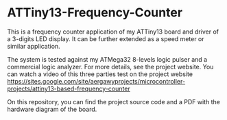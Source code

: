# ATTiny13-Frequency-Counter
This is a frequency counter application of my ATTiny13 board and driver of a 3-digits LED display. It can be further extended as a speed meter or similar application.

The system is tested against my ATMega32 8-levels logic pulser and a commercial logic analyzer. For more details, see the project website. You can watch a video of this three parties test on the project website https://sites.google.com/site/aergawyprojects/microcontroller-projects/attiny13-based-frequency-counter

On this repository, you can find the project source code and a PDF with the hardware diagram of the board.
